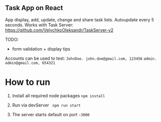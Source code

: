 ## Task App on React

App display, add, update, change and share task lists. Autoupdate every 5 seconds. Works with Task Server: https://github.com/VelychkoOleksandr/TaskServer-v2

TODO:
- form validation + display tips

Accounts can be used to test: 
```JohnDoe. john.doe@gmail.com, 123456```
```admin. admin@gmail.com, 654321```



# How to run
1. Install all required node packages
``` npm install ```

2. Run via devServer
``` npm run start```

3. The server starts default on port ```:3000```
